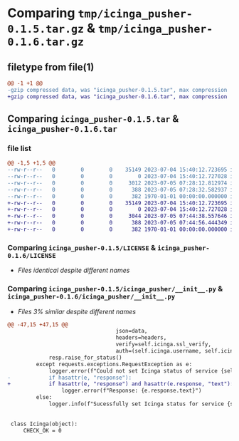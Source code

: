 # Comparing `tmp/icinga_pusher-0.1.5.tar.gz` & `tmp/icinga_pusher-0.1.6.tar.gz`

## filetype from file(1)

```diff
@@ -1 +1 @@
-gzip compressed data, was "icinga_pusher-0.1.5.tar", max compression
+gzip compressed data, was "icinga_pusher-0.1.6.tar", max compression
```

## Comparing `icinga_pusher-0.1.5.tar` & `icinga_pusher-0.1.6.tar`

### file list

```diff
@@ -1,5 +1,5 @@
--rw-r--r--   0        0        0    35149 2023-07-04 15:40:12.723695 icinga_pusher-0.1.5/LICENSE
--rw-r--r--   0        0        0        0 2023-07-04 15:40:12.727028 icinga_pusher-0.1.5/README.md
--rw-r--r--   0        0        0     3012 2023-07-05 07:28:12.812974 icinga_pusher-0.1.5/icinga_pusher/__init__.py
--rw-r--r--   0        0        0      388 2023-07-05 07:28:32.582937 icinga_pusher-0.1.5/pyproject.toml
--rw-r--r--   0        0        0      382 1970-01-01 00:00:00.000000 icinga_pusher-0.1.5/PKG-INFO
+-rw-r--r--   0        0        0    35149 2023-07-04 15:40:12.723695 icinga_pusher-0.1.6/LICENSE
+-rw-r--r--   0        0        0        0 2023-07-04 15:40:12.727028 icinga_pusher-0.1.6/README.md
+-rw-r--r--   0        0        0     3044 2023-07-05 07:44:38.557646 icinga_pusher-0.1.6/icinga_pusher/__init__.py
+-rw-r--r--   0        0        0      388 2023-07-05 07:44:56.444349 icinga_pusher-0.1.6/pyproject.toml
+-rw-r--r--   0        0        0      382 1970-01-01 00:00:00.000000 icinga_pusher-0.1.6/PKG-INFO
```

### Comparing `icinga_pusher-0.1.5/LICENSE` & `icinga_pusher-0.1.6/LICENSE`

 * *Files identical despite different names*

### Comparing `icinga_pusher-0.1.5/icinga_pusher/__init__.py` & `icinga_pusher-0.1.6/icinga_pusher/__init__.py`

 * *Files 3% similar despite different names*

```diff
@@ -47,15 +47,15 @@
                                  json=data,
                                  headers=headers,
                                  verify=self.icinga.ssl_verify,
                                  auth=(self.icinga.username, self.icinga.password))
             resp.raise_for_status()
         except requests.exceptions.RequestException as e:
             logger.error(f"Could not set Icinga status of service {self.service}. {e}")
-            if hasattr(e, "response"):
+            if hasattr(e, "response") and hasattr(e.response, "text"):
                 logger.error(f"Response: {e.response.text}")
         else:
             logger.info(f"Sucessfully set Icinga status for service {self.service}")
 
 
 class Icinga(object):
     CHECK_OK = 0
```

